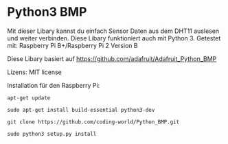 Python3 BMP
===================

Mit dieser Libary kannst du einfach Sensor Daten aus dem DHT11 auslesen und weiter verbinden. Diese Libary funktioniert auch mit Python 3. Getestet mit: Raspberry Pi B+/Raspberry Pi 2 Version B

Diese Libary basiert auf https://github.com/adafruit/Adafruit_Python_BMP

Lizens: MIT license

Installation für den Raspberry Pi:

````
apt-get update
````

````
sudo apt-get install build-essential python3-dev
````

````
git clone https://github.com/coding-world/Python_BMP.git
````

````
sudo python3 setup.py install
````
